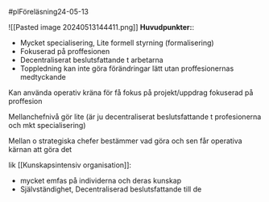 #plFöreläsning24-05-13


![[Pasted image 20240513144411.png]]
**Huvudpunkter:**: 
- Mycket specialisering, Lite formell styrning (formalisering)
- Fokuserad på proffesionen
- Decentraliserat beslutsfattande t arbetarna
- Toppledning kan inte göra förändringar lätt utan proffesionernas medtyckande

Kan använda operativ kräna för få fokus på projekt/uppdrag
fokuserad på proffesion

Mellanchefnivå gör lite (är ju decentraliserat beslutsfattande t profesionerna och mkt specialisering)

Mellan o strategiska chefer bestämmer vad göra och sen får operativa kärnan att göra det

lik [[Kunskapsintensiv organisation]]:
- mycket emfas på individerna och deras kunskap
- Självständighet, Decentraliserad beslutsfattande till de

